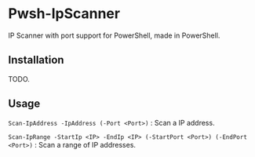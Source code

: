 # Pwsh-IpScanner
IP Scanner with port support for PowerShell, made in PowerShell.

## Installation
<!--Simply run the following command: ``Install-Module -Name Pwsh-IpScanner``.-->
TODO.

## Usage
``Scan-IpAddress -IpAddress (-Port <Port>)`` : Scan a IP address.

``Scan-IpRange -StartIp <IP> -EndIp <IP> (-StartPort <Port>) (-EndPort <Port>)`` : Scan a range of IP addresses.